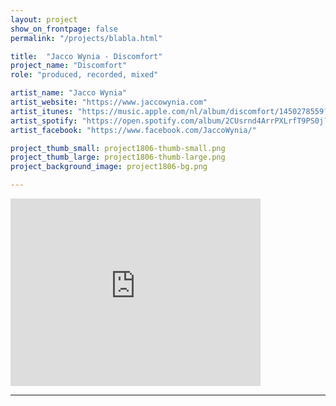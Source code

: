 ```yaml
---
layout: project
show_on_frontpage: false
permalink: "/projects/blabla.html"

title:  "Jacco Wynia - Discomfort"
project_name: "Discomfort"
role: "produced, recorded, mixed"

artist_name: "Jacco Wynia"
artist_website: "https://www.jaccowynia.com"
artist_itunes: "https://music.apple.com/nl/album/discomfort/1450278559?l=en"
artist_spotify: "https://open.spotify.com/album/2CUsrnd4ArrPXLrfT9PS0j?si=oiiCMu28TxenS3Mibc2GsQ"
artist_facebook: "https://www.facebook.com/JaccoWynia/"

project_thumb_small: project1806-thumb-small.png
project_thumb_large: project1806-thumb-large.png
project_background_image: project1806-bg.png

---
```



<iframe src="https://open.spotify.com/embed/album/2CUsrnd4ArrPXLrfT9PS0j" width="400" height="300" frameborder="0" allowtransparency="true" allow="encrypted-media"></iframe>

---
